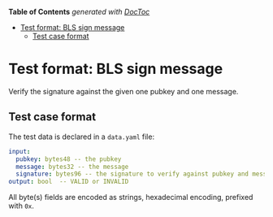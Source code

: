 <!-- START doctoc generated TOC please keep comment here to allow auto update -->
<!-- DON'T EDIT THIS SECTION, INSTEAD RE-RUN doctoc TO UPDATE -->
**Table of Contents**  *generated with [DocToc](https://github.com/thlorenz/doctoc)*

- [Test format: BLS sign message](#test-format-bls-sign-message)
  - [Test case format](#test-case-format)

<!-- END doctoc generated TOC please keep comment here to allow auto update -->

# Test format: BLS sign message

Verify the signature against the given one pubkey and one message.

## Test case format

The test data is declared in a `data.yaml` file:

```yaml
input:
  pubkey: bytes48 -- the pubkey
  message: bytes32 -- the message
  signature: bytes96 -- the signature to verify against pubkey and message
output: bool  -- VALID or INVALID
```

All byte(s) fields are encoded as strings, hexadecimal encoding, prefixed with `0x`.

